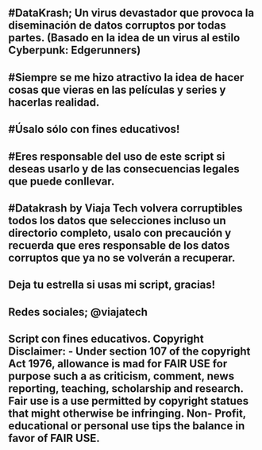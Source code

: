 #DataKrash; Un virus devastador que provoca la diseminación de datos corruptos por todas partes. (Basado en la idea de un virus al estilo Cyberpunk: Edgerunners)
--------
#Siempre se me hizo atractivo la idea de hacer cosas que vieras en las películas y series y hacerlas realidad.
-------
#Úsalo sólo con fines educativos!
--------
#Eres responsable del uso de este script si deseas usarlo y de las consecuencias legales que puede conllevar. 
--------
#Datakrash by Viaja Tech volvera corruptibles todos los datos que selecciones incluso un directorio completo, usalo con precaución y recuerda que eres responsable de los datos corruptos que ya no se volverán a recuperar.
--------
Deja tu estrella si usas mi script, gracias! 
--------
Redes sociales; @viajatech
--------
Script con fines educativos. Copyright Disclaimer: - Under section 107 of the copyright Act 1976, allowance is mad for FAIR USE for purpose such a as criticism, comment, news reporting, teaching, scholarship and research. Fair use is a use permitted by copyright statues that might otherwise be infringing. Non- Profit, educational or personal use tips the balance in favor of FAIR USE.
--------
